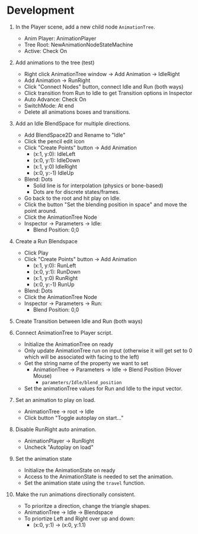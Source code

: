# Development

1. In the Player scene, add a new child node ```AnimationTree```.

    - Anim Player: AnimationPlayer
    - Tree Root: NewAnimationNodeStateMachine
    - Active: Check On

1. Add animations to the tree (test)

    - Right click AnimationTree window -> Add Animation -> IdleRight
    - Add Animation -> RunRight
    - Click "Connect Nodes" button, connect Idle and Run (both ways)
    - Click transition from Run to Idle to get Transition options in Inspector
    - Auto Advance: Check On
    - SwitchMode: At end
    - Delete all animations boxes and transitions.

1. Add an Idle BlendSpace for multiple directions.

    - Add BlendSpace2D and Rename to "Idle"
    - Click the pencil edit icon
    - Click "Create Points" button -> Add Animation
        - (x:1, y:0): IdleLeft
        - (x:0, y:1): IdleDown
        - (x:1, y:0) IdleRight
        - (x:0, y:-1) IdleUp
    - Blend: Dots
        - Solid line is for interpolation (physics or bone-based)
        - Dots are for discrete states/frames.
    - Go back to the root and hit play on Idle.
    - Click the button "Set the blending position in space" and move the point around.
    - Click the AnimationTree Node
    - Inspector -> Parameters -> Idle:
        - Blend Position: 0,0

1. Create a Run Blendspace

    - Click Play
    - Click "Create Points" button -> Add Animation
        - (x:1, y:0): RunLeft
        - (x:0, y:1): RunDown
        - (x:1, y:0) RunRight
        - (x:0, y:-1) RunUp
    - Blend: Dots
    - Click the AnimationTree Node
    - Inspector -> Parameters -> Run:
        - Blend Position: 0,0 

1. Create Transition between Idle and Run (both ways)

1. Connect AnimationTree to Player script.

    - Initialize the AnimationTree on ready
    - Only update AnimationTree run on input (otherwise it will get set to 0 which will be associated with facing to the left)
    - Get the string name of the property we want to set
        - AnimationTree -> Parameters -> Idle -> Blend Position (Hover Mouse)
            - ```parameters/Idle/blend_position```
    - Set the animationTree values for Run and Idle to the input vector.

1. Set an animation to play on load.

    - AnimationTree -> root -> Idle
    - Click button "Toggle autoplay on start..."

1. Disable RunRight auto animation.

    - AnimationPlayer -> RunRight
    - Uncheck "Autoplay on load"

1. Set the animation state

    - Initialize the AnimationState on ready
    - Access to the AnimationState is needed to set the animation.
    - Set the animation state using the ```travel``` function.


1. Make the run animations directionally consistent.

    - To prioritze a direction, change the triangle shapes.
    - AnimationTree -> Idle -> Blendspace
    - To priortize Left and Right over up and down:
        - (x:0, y:1) -> (x:0, y:1.1)


